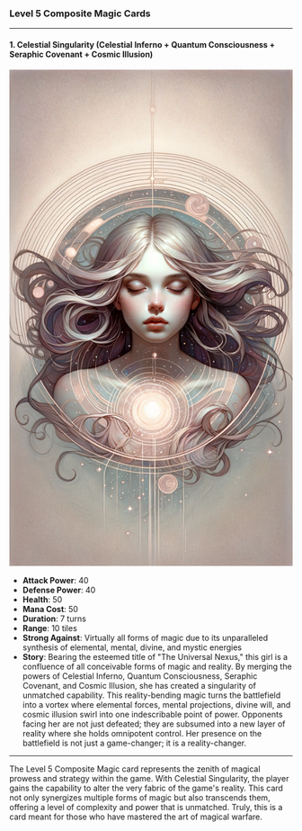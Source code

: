 ### Level 5 Composite Magic Cards

---

#### 1. Celestial Singularity (Celestial Inferno + Quantum Consciousness + Seraphic Covenant + Cosmic Illusion)

![The Universal Nexus](./TheUniversalNexus.png)

- **Attack Power**: 40
- **Defense Power**: 40
- **Health**: 50
- **Mana Cost**: 50
- **Duration**: 7 turns
- **Range**: 10 tiles
- **Strong Against**: Virtually all forms of magic due to its unparalleled synthesis of elemental, mental, divine, and mystic energies
- **Story**: Bearing the esteemed title of "The Universal Nexus," this girl is a confluence of all conceivable forms of magic and reality. By merging the powers of Celestial Inferno, Quantum Consciousness, Seraphic Covenant, and Cosmic Illusion, she has created a singularity of unmatched capability. This reality-bending magic turns the battlefield into a vortex where elemental forces, mental projections, divine will, and cosmic illusion swirl into one indescribable point of power. Opponents facing her are not just defeated; they are subsumed into a new layer of reality where she holds omnipotent control. Her presence on the battlefield is not just a game-changer; it is a reality-changer.

---

The Level 5 Composite Magic card represents the zenith of magical prowess and strategy within the game. With Celestial Singularity, the player gains the capability to alter the very fabric of the game's reality. This card not only synergizes multiple forms of magic but also transcends them, offering a level of complexity and power that is unmatched. Truly, this is a card meant for those who have mastered the art of magical warfare.